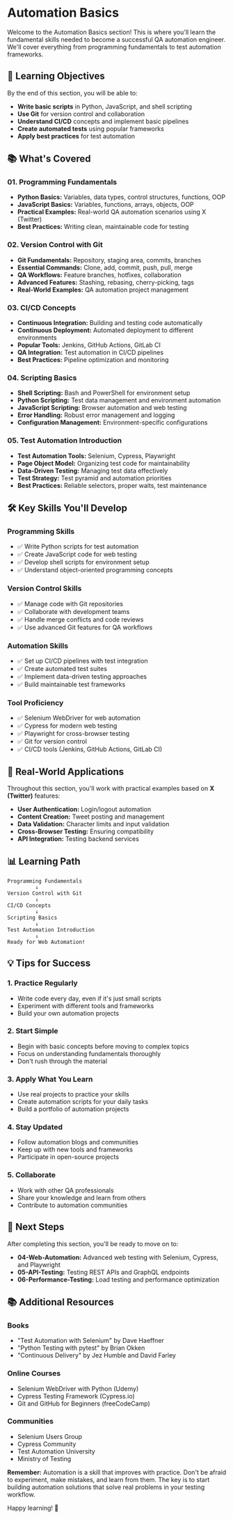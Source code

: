 # Automation Basics

Welcome to the Automation Basics section! This is where you'll learn the fundamental skills needed to become a successful QA automation engineer. We'll cover everything from programming fundamentals to test automation frameworks.

## 🎯 Learning Objectives

By the end of this section, you will be able to:
- **Write basic scripts** in Python, JavaScript, and shell scripting
- **Use Git** for version control and collaboration
- **Understand CI/CD** concepts and implement basic pipelines
- **Create automated tests** using popular frameworks
- **Apply best practices** for test automation

## 📚 What's Covered

### **01. Programming Fundamentals**
- **Python Basics:** Variables, data types, control structures, functions, OOP
- **JavaScript Basics:** Variables, functions, arrays, objects, OOP
- **Practical Examples:** Real-world QA automation scenarios using X (Twitter)
- **Best Practices:** Writing clean, maintainable code for testing

### **02. Version Control with Git**
- **Git Fundamentals:** Repository, staging area, commits, branches
- **Essential Commands:** Clone, add, commit, push, pull, merge
- **QA Workflows:** Feature branches, hotfixes, collaboration
- **Advanced Features:** Stashing, rebasing, cherry-picking, tags
- **Real-World Examples:** QA automation project management

### **03. CI/CD Concepts**
- **Continuous Integration:** Building and testing code automatically
- **Continuous Deployment:** Automated deployment to different environments
- **Popular Tools:** Jenkins, GitHub Actions, GitLab CI
- **QA Integration:** Test automation in CI/CD pipelines
- **Best Practices:** Pipeline optimization and monitoring

### **04. Scripting Basics**
- **Shell Scripting:** Bash and PowerShell for environment setup
- **Python Scripting:** Test data management and environment automation
- **JavaScript Scripting:** Browser automation and web testing
- **Error Handling:** Robust error management and logging
- **Configuration Management:** Environment-specific configurations

### **05. Test Automation Introduction**
- **Test Automation Tools:** Selenium, Cypress, Playwright
- **Page Object Model:** Organizing test code for maintainability
- **Data-Driven Testing:** Managing test data effectively
- **Test Strategy:** Test pyramid and automation priorities
- **Best Practices:** Reliable selectors, proper waits, test maintenance

## 🛠️ Key Skills You'll Develop

### **Programming Skills**
- ✅ Write Python scripts for test automation
- ✅ Create JavaScript code for web testing
- ✅ Develop shell scripts for environment setup
- ✅ Understand object-oriented programming concepts

### **Version Control Skills**
- ✅ Manage code with Git repositories
- ✅ Collaborate with development teams
- ✅ Handle merge conflicts and code reviews
- ✅ Use advanced Git features for QA workflows

### **Automation Skills**
- ✅ Set up CI/CD pipelines with test integration
- ✅ Create automated test suites
- ✅ Implement data-driven testing approaches
- ✅ Build maintainable test frameworks

### **Tool Proficiency**
- ✅ Selenium WebDriver for web automation
- ✅ Cypress for modern web testing
- ✅ Playwright for cross-browser testing
- ✅ Git for version control
- ✅ CI/CD tools (Jenkins, GitHub Actions, GitLab CI)

## 🎯 Real-World Applications

Throughout this section, you'll work with practical examples based on **X (Twitter)** features:
- **User Authentication:** Login/logout automation
- **Content Creation:** Tweet posting and management
- **Data Validation:** Character limits and input validation
- **Cross-Browser Testing:** Ensuring compatibility
- **API Integration:** Testing backend services

## 📊 Learning Path

```
Programming Fundamentals
         ↓
Version Control with Git
         ↓
CI/CD Concepts
         ↓
Scripting Basics
         ↓
Test Automation Introduction
         ↓
Ready for Web Automation!
```

## 💡 Tips for Success

### **1. Practice Regularly**
- Write code every day, even if it's just small scripts
- Experiment with different tools and frameworks
- Build your own automation projects

### **2. Start Simple**
- Begin with basic concepts before moving to complex topics
- Focus on understanding fundamentals thoroughly
- Don't rush through the material

### **3. Apply What You Learn**
- Use real projects to practice your skills
- Create automation scripts for your daily tasks
- Build a portfolio of automation projects

### **4. Stay Updated**
- Follow automation blogs and communities
- Keep up with new tools and frameworks
- Participate in open-source projects

### **5. Collaborate**
- Work with other QA professionals
- Share your knowledge and learn from others
- Contribute to automation communities

## 🔗 Next Steps

After completing this section, you'll be ready to move on to:
- **04-Web-Automation:** Advanced web testing with Selenium, Cypress, and Playwright
- **05-API-Testing:** Testing REST APIs and GraphQL endpoints
- **06-Performance-Testing:** Load testing and performance optimization

## 📚 Additional Resources

### **Books**
- "Test Automation with Selenium" by Dave Haeffner
- "Python Testing with pytest" by Brian Okken
- "Continuous Delivery" by Jez Humble and David Farley

### **Online Courses**
- Selenium WebDriver with Python (Udemy)
- Cypress Testing Framework (Cypress.io)
- Git and GitHub for Beginners (freeCodeCamp)

### **Communities**
- Selenium Users Group
- Cypress Community
- Test Automation University
- Ministry of Testing

**Remember:** Automation is a skill that improves with practice. Don't be afraid to experiment, make mistakes, and learn from them. The key is to start building automation solutions that solve real problems in your testing workflow.

Happy learning! 🚀
